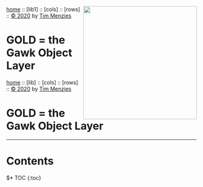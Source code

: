 [home](http://github.com/timm/gold/README.md) :: <img align=right width=300 src="https://raw.githubusercontent.com/timm/gold/master/etc/img/gold.png">
[lib1] ::
[cols] ::
[rows] ::
[&copy; 2020](http://github.com/timm/gold/LICENSE.md) by [Tim Menzies](http://menzies.us)   
# GOLD = the Gawk Object Layer

[home](http://github.com/timm/gold/README.me) ::
[lib] ::
[cols] ::
[rows] ::
[&copy; 2020](http://github.com/timm/gold/LICENSE.md) by [Tim Menzies](http://menzies.us)   
# GOLD = the Gawk Object Layer
----- 

# Contents 

$* TOC
{:toc}

## 

